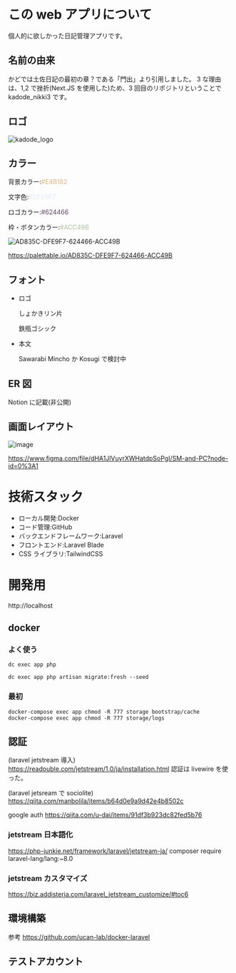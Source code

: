 # この web アプリについて

個人的に欲しかった日記管理アプリです。

## 名前の由来

かどでは土佐日記の最初の章？である「門出」より引用しました。
3 な理由は、1,2 で挫折(Next.JS を使用した)ため、3 回目のリポジトリということで kadode_nikki3 です。

## ロゴ

![kadode_logo](https://user-images.githubusercontent.com/63891531/103437865-f165e600-4c6f-11eb-8d7b-70669e479706.png)

## カラー

背景カラー:<span style="color:#E4B182">#E4B182</span>

文字色:<span style="color:#DFE9F7">#DFE9F7</span>

ロゴカラー:<span style="color:#624466">#624466</span>

枠・ボタンカラー:<span style="color:#ACC49B">#ACC49B</span>

![AD835C-DFE9F7-624466-ACC49B](https://user-images.githubusercontent.com/63891531/103437377-633b3100-4c6a-11eb-8f16-a651b6c65499.png)

https://palettable.io/AD835C-DFE9F7-624466-ACC49B

## フォント

-   ロゴ

    しょかきリン片

    鉄瓶ゴシック

-   本文

    Sawarabi Mincho か Kosugi で検討中

## ER 図

Notion に記載(非公開)

## 画面レイアウト

![image](https://user-images.githubusercontent.com/63891531/103432630-84c5f980-4c25-11eb-9907-2c417adae0d8.png)

https://www.figma.com/file/dHA1JlVuyrXWHatdpSoPgI/SM-and-PC?node-id=0%3A1

# 技術スタック

-   ローカル開発:Docker
-   コード管理:GitHub
-   バックエンドフレームワーク:Laravel
-   フロントエンド:Laravel Blade
-   CSS ライブラリ:TailwindCSS

# 開発用

http://localhost

## docker

### よく使う

```
dc exec app php
```

```
dc exec app php artisan migrate:fresh --seed
```

### 最初

```
docker-compose exec app chmod -R 777 storage bootstrap/cache
docker-compose exec app chmod -R 777 storage/logs
```

## 認証

(laravel jetstream 導入)
https://readouble.com/jetstream/1.0/ja/installation.html
認証は livewire を使った。

(laravel jetsream で sociolite)
https://qiita.com/manbolila/items/b64d0e9a9d42e4b8502c

google auth
https://qiita.com/u-dai/items/91df3b923dc82fed5b76

### jetstream 日本語化

https://php-junkie.net/framework/laravel/jetstream-ja/
composer require laravel-lang/lang:~8.0

### jetstream カスタマイズ

https://biz.addisteria.com/laravel_jetstream_customize/#toc6

## 環境構築

参考
https://github.com/ucan-lab/docker-laravel

## テストアカウント
